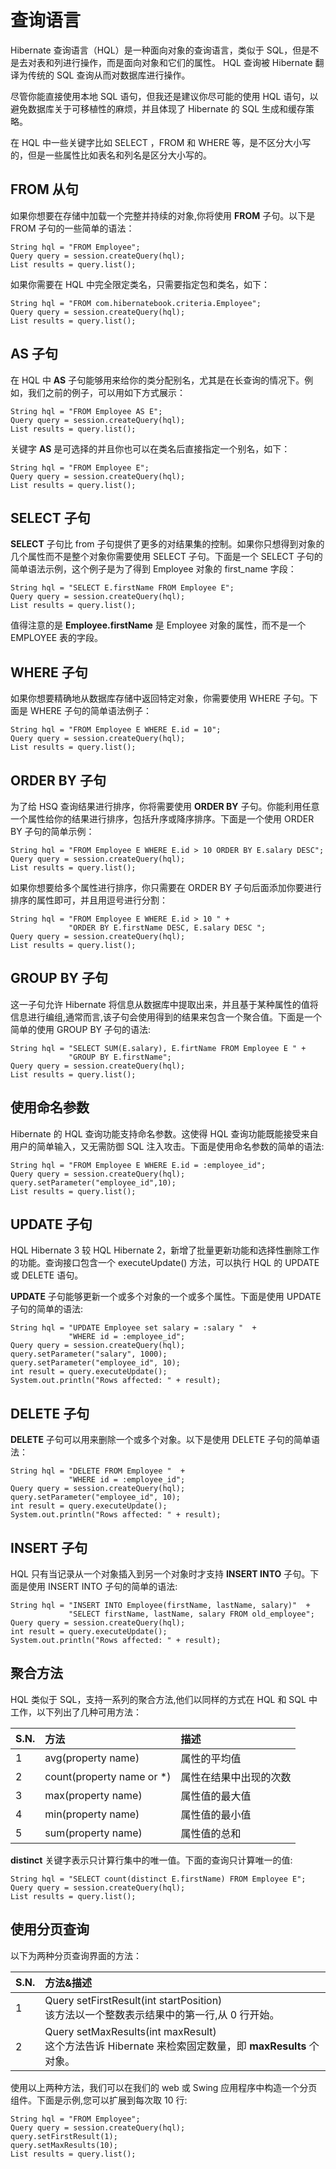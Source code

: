 # 查询语言

Hibernate 查询语言（HQL）是一种面向对象的查询语言，类似于 SQL，但是不是去对表和列进行操作，而是面向对象和它们的属性。 HQL 查询被 Hibernate 翻译为传统的 SQL 查询从而对数据库进行操作。

尽管你能直接使用本地 SQL 语句，但我还是建议你尽可能的使用 HQL 语句，以避免数据库关于可移植性的麻烦，并且体现了 Hibernate 的 SQL 生成和缓存策略。

在 HQL 中一些关键字比如 SELECT ，FROM 和 WHERE 等，是不区分大小写的，但是一些属性比如表名和列名是区分大小写的。

## FROM 从句

如果你想要在存储中加载一个完整并持续的对象,你将使用 **FROM** 子句。以下是 FROM 子句的一些简单的语法：

```
String hql = "FROM Employee";
Query query = session.createQuery(hql);
List results = query.list();
```

如果你需要在 HQL 中完全限定类名，只需要指定包和类名，如下：

```
String hql = "FROM com.hibernatebook.criteria.Employee";
Query query = session.createQuery(hql);
List results = query.list();
```

## AS 子句

在 HQL 中 **AS** 子句能够用来给你的类分配别名，尤其是在长查询的情况下。例如，我们之前的例子，可以用如下方式展示：

```
String hql = "FROM Employee AS E";
Query query = session.createQuery(hql);
List results = query.list();
```

关键字 **AS** 是可选择的并且你也可以在类名后直接指定一个别名，如下：

```
String hql = "FROM Employee E";
Query query = session.createQuery(hql);
List results = query.list();
```

## SELECT 子句

**SELECT** 子句比 from 子句提供了更多的对结果集的控制。如果你只想得到对象的几个属性而不是整个对象你需要使用 SELECT 子句。下面是一个 SELECT 子句的简单语法示例，这个例子是为了得到 Employee 对象的 first_name 字段：

```
String hql = "SELECT E.firstName FROM Employee E";
Query query = session.createQuery(hql);
List results = query.list();
```

值得注意的是 **Employee.firstName** 是 Employee 对象的属性，而不是一个 EMPLOYEE 表的字段。

## WHERE 子句

如果你想要精确地从数据库存储中返回特定对象，你需要使用 WHERE 子句。下面是 WHERE 子句的简单语法例子：

```
String hql = "FROM Employee E WHERE E.id = 10";
Query query = session.createQuery(hql);
List results = query.list();
```

## ORDER BY 子句

为了给 HSQ 查询结果进行排序，你将需要使用 **ORDER BY** 子句。你能利用任意一个属性给你的结果进行排序，包括升序或降序排序。下面是一个使用 ORDER BY 子句的简单示例：

```
String hql = "FROM Employee E WHERE E.id > 10 ORDER BY E.salary DESC";
Query query = session.createQuery(hql);
List results = query.list();
```

如果你想要给多个属性进行排序，你只需要在 ORDER BY 子句后面添加你要进行排序的属性即可，并且用逗号进行分割：

```
String hql = "FROM Employee E WHERE E.id > 10 " +
             "ORDER BY E.firstName DESC, E.salary DESC ";
Query query = session.createQuery(hql);
List results = query.list();
```

## GROUP BY 子句

这一子句允许 Hibernate 将信息从数据库中提取出来，并且基于某种属性的值将信息进行编组,通常而言,该子句会使用得到的结果来包含一个聚合值。下面是一个简单的使用 GROUP BY 子句的语法:

```
String hql = "SELECT SUM(E.salary), E.firtName FROM Employee E " +
             "GROUP BY E.firstName";
Query query = session.createQuery(hql);
List results = query.list();
```

## 使用命名参数

Hibernate 的 HQL 查询功能支持命名参数。这使得 HQL 查询功能既能接受来自用户的简单输入，又无需防御 SQL 注入攻击。下面是使用命名参数的简单的语法:

```
String hql = "FROM Employee E WHERE E.id = :employee_id";
Query query = session.createQuery(hql);
query.setParameter("employee_id",10);
List results = query.list();
```

## UPDATE 子句

HQL Hibernate 3 较 HQL Hibernate 2，新增了批量更新功能和选择性删除工作的功能。查询接口包含一个 executeUpdate() 方法，可以执行 HQL 的 UPDATE 或 DELETE 语句。

**UPDATE** 子句能够更新一个或多个对象的一个或多个属性。下面是使用 UPDATE 子句的简单的语法:

```
String hql = "UPDATE Employee set salary = :salary "  + 
             "WHERE id = :employee_id";
Query query = session.createQuery(hql);
query.setParameter("salary", 1000);
query.setParameter("employee_id", 10);
int result = query.executeUpdate();
System.out.println("Rows affected: " + result);
```

## DELETE 子句

**DELETE** 子句可以用来删除一个或多个对象。以下是使用 DELETE 子句的简单语法：

```
String hql = "DELETE FROM Employee "  + 
             "WHERE id = :employee_id";
Query query = session.createQuery(hql);
query.setParameter("employee_id", 10);
int result = query.executeUpdate();
System.out.println("Rows affected: " + result);
```

## INSERT 子句

HQL 只有当记录从一个对象插入到另一个对象时才支持 **INSERT INTO** 子句。下面是使用 INSERT INTO 子句的简单的语法:

```
String hql = "INSERT INTO Employee(firstName, lastName, salary)"  + 
             "SELECT firstName, lastName, salary FROM old_employee";
Query query = session.createQuery(hql);
int result = query.executeUpdate();
System.out.println("Rows affected: " + result);
```

## 聚合方法

HQL 类似于 SQL，支持一系列的聚合方法,他们以同样的方式在 HQL 和 SQL 中工作，以下列出了几种可用方法：

|S.N.|方法|描述|
| :------------- |:-------------|:-------------| 
|1|avg(property name)|属性的平均值|
|2|count(property name or *)|属性在结果中出现的次数|
|3|max(property name)|属性值的最大值|
|4|min(property name)|属性值的最小值|
|5|sum(property name)|属性值的总和|

**distinct** 关键字表示只计算行集中的唯一值。下面的查询只计算唯一的值:

```
String hql = "SELECT count(distinct E.firstName) FROM Employee E";
Query query = session.createQuery(hql);
List results = query.list();
```

## 使用分页查询

以下为两种分页查询界面的方法：

|S.N.|方法&描述|
|:------------- |:-------------|
|1|Query setFirstResult(int startPosition) <br> 该方法以一个整数表示结果中的第一行,从 0 行开始。|
|2|Query setMaxResults(int maxResult) <br> 这个方法告诉 Hibernate 来检索固定数量，即 **maxResults** 个对象。|

使用以上两种方法，我们可以在我们的 web 或 Swing 应用程序中构造一个分页组件。下面是示例,您可以扩展到每次取 10 行:

```
String hql = "FROM Employee";
Query query = session.createQuery(hql);
query.setFirstResult(1);
query.setMaxResults(10);
List results = query.list();
```
